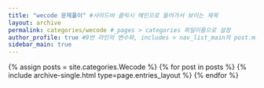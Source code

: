 ```yaml
---
title: "wecode 문제풀이" #사이드바 클릭시 메인으로 들어가서 보이는 제목
layout: archive
permalink: categories/wecode #_pages > categories 파일이름으로 설정
author_profile: true #9번 라인의 변수와, includes > nav_list_main의 post.md를 지정하는 변수가 같아야함
sidebar_main: true
---
```


{% assign posts = site.categories.Wecode %}
{% for post in posts %} {% include archive-single.html type=page.entries_layout %} {% endfor %}
